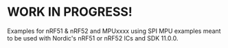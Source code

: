 # WORK IN PROGRESS! 
Examples for nRF51 & nRF52 and MPUxxxx using SPI
MPU examples meant to be used with Nordic's nRF51 or nRF52 ICs and SDK 11.0.0. 

